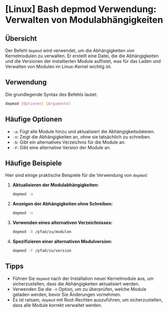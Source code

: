 # [Linux] Bash depmod Verwendung: Verwalten von Modulabhängigkeiten

## Übersicht
Der Befehl `depmod` wird verwendet, um die Abhängigkeiten von Kernelmodulen zu verwalten. Er erstellt eine Datei, die die Abhängigkeiten und die Versionen der installierten Module auflistet, was für das Laden und Verwalten von Modulen im Linux-Kernel wichtig ist.

## Verwendung
Die grundlegende Syntax des Befehls lautet:

```bash
depmod [Optionen] [Argumente]
```

## Häufige Optionen
- `-a`: Fügt alle Module hinzu und aktualisiert die Abhängigkeitsdateien.
- `-n`: Zeigt die Abhängigkeiten an, ohne sie tatsächlich zu schreiben.
- `-b`: Gibt ein alternatives Verzeichnis für die Module an.
- `-F`: Gibt eine alternative Version der Module an.

## Häufige Beispiele
Hier sind einige praktische Beispiele für die Verwendung von `depmod`:

1. **Aktualisieren der Modulabhängigkeiten:**
   ```bash
   depmod -a
   ```

2. **Anzeigen der Abhängigkeiten ohne Schreiben:**
   ```bash
   depmod -n
   ```

3. **Verwenden eines alternativen Verzeichnisses:**
   ```bash
   depmod -b /pfad/zu/modulen
   ```

4. **Spezifizieren einer alternativen Modulversion:**
   ```bash
   depmod -F /pfad/zu/version
   ```

## Tipps
- Führen Sie `depmod` nach der Installation neuer Kernelmodule aus, um sicherzustellen, dass die Abhängigkeiten aktualisiert werden.
- Verwenden Sie die `-n` Option, um zu überprüfen, welche Module geladen werden, bevor Sie Änderungen vornehmen.
- Es ist ratsam, `depmod` mit Root-Rechten auszuführen, um sicherzustellen, dass alle Module korrekt verwaltet werden.